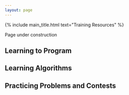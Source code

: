 ```yaml
---
layout: page
---
```


{% include main_title.html text="Training Resources" %}

Page under construction

## Learning to Program

## Learning Algorithms

## Practicing Problems and Contests